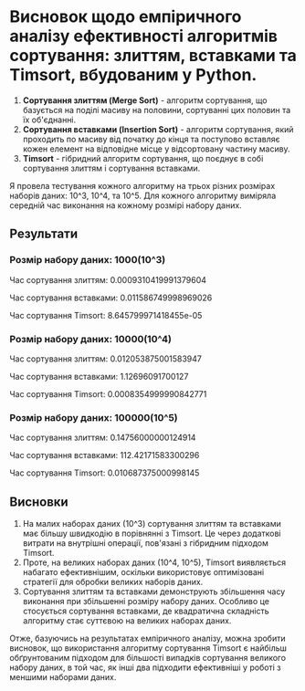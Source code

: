 # Висновок щодо емпіричного аналізу ефективності алгоритмів сортування: злиттям, вставками та Timsort, вбудованим у Python.


1. **Сортування злиттям (Merge Sort)** - алгоритм сортування, що базується на поділі масиву на половини, сортуванні цих половин та їх об'єднанні.
2. **Сортування вставками (Insertion Sort)** - алгоритм сортування, який проходить по масиву від початку до кінця та поступово вставляє кожен елемент на відповідне місце у відсортовану частину масиву.
3. **Timsort** - гібридний алгоритм сортування, що поєднує в собі сортування злиттям і сортування вставками.

 Я провела тестування кожного алгоритму на трьох різних розмірах наборів даних: 10^3, 10^4, та 10^5. Для кожного алгоритму виміряла середній час виконання на кожному розмірі набору даних.

## Результати

### Розмір набору даних: 1000(10^3)
Час сортування злиттям: 0.0009310419991379604

Час сортування вставками: 0.011586749998969026

Час сортування Timsort: 8.645799971418455e-05

### Розмір набору даних: 10000(10^4)
Час сортування злиттям: 0.012053875001583947

Час сортування вставками: 1.12696091700127

Час сортування Timsort: 0.0008354999990842771

### Розмір набору даних: 100000(10^5)
Час сортування злиттям: 0.14756000000124914

Час сортування вставками: 112.42171583300296

Час сортування Timsort: 0.010687375000998145

## Висновки

1. На малих наборах даних (10^3) сортування злиттям та вставками має більшу швидкодію в порівнянні з Timsort. Це через додаткові витрати на внутрішні операції, пов'язані з гібридним підходом Timsort.
2. Проте, на великих наборах даних (10^4, 10^5), Timsort виявляється набагато ефективнішим, оскільки використовує оптимізовані стратегії для обробки великих наборів даних.
3. Сортування злиттям та вставками демонструють збільшення часу виконання при збільшенні розміру набору даних. Особливо це стосується сортування вставками, де квадратична складність алгоритму стає суттєвою на великих наборах даних.

Отже, базуючись на результатах емпіричного аналізу, можна зробити висновок, що використання алгоритму сортування Timsort є найбільш обґрунтованим підходом для більшості випадків сортування великого набору даних, в той час, як інші два підходити ефективніші у роботі з меншими наборами даних. 

